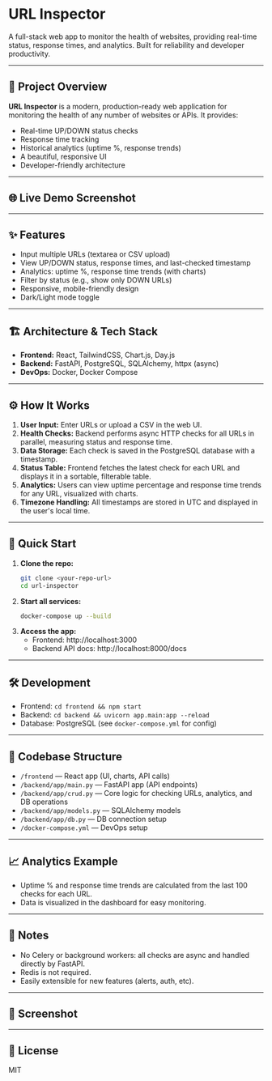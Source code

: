 # URL Inspector

A full-stack web app to monitor the health of websites, providing real-time status, response times, and analytics. Built for reliability and developer productivity.

---

## 🚀 Project Overview

**URL Inspector** is a modern, production-ready web application for monitoring the health of any number of websites or APIs. It provides:
- Real-time UP/DOWN status checks
- Response time tracking
- Historical analytics (uptime %, response trends)
- A beautiful, responsive UI
- Developer-friendly architecture

---

## 🌐 Live Demo Screenshot

<!-- Place a screenshot of the web app UI here -->

---

## ✨ Features
- Input multiple URLs (textarea or CSV upload)
- View UP/DOWN status, response times, and last-checked timestamp
- Analytics: uptime %, response time trends (with charts)
- Filter by status (e.g., show only DOWN URLs)
- Responsive, mobile-friendly design
- Dark/Light mode toggle

---

## 🏗️ Architecture & Tech Stack
- **Frontend:** React, TailwindCSS, Chart.js, Day.js
- **Backend:** FastAPI, PostgreSQL, SQLAlchemy, httpx (async)
- **DevOps:** Docker, Docker Compose

---

## ⚙️ How It Works

1. **User Input:** Enter URLs or upload a CSV in the web UI.
2. **Health Checks:** Backend performs async HTTP checks for all URLs in parallel, measuring status and response time.
3. **Data Storage:** Each check is saved in the PostgreSQL database with a timestamp.
4. **Status Table:** Frontend fetches the latest check for each URL and displays it in a sortable, filterable table.
5. **Analytics:** Users can view uptime percentage and response time trends for any URL, visualized with charts.
6. **Timezone Handling:** All timestamps are stored in UTC and displayed in the user's local time.

---

## 🏁 Quick Start

1. **Clone the repo:**
   ```bash
   git clone <your-repo-url>
   cd url-inspector
   ```
2. **Start all services:**
   ```bash
   docker-compose up --build
   ```
3. **Access the app:**
   - Frontend: http://localhost:3000
   - Backend API docs: http://localhost:8000/docs

---

## 🛠️ Development

- Frontend: `cd frontend && npm start`
- Backend: `cd backend && uvicorn app.main:app --reload`
- Database: PostgreSQL (see `docker-compose.yml` for config)

---

## 📂 Codebase Structure

- `/frontend` — React app (UI, charts, API calls)
- `/backend/app/main.py` — FastAPI app (API endpoints)
- `/backend/app/crud.py` — Core logic for checking URLs, analytics, and DB operations
- `/backend/app/models.py` — SQLAlchemy models
- `/backend/app/db.py` — DB connection setup
- `/docker-compose.yml` — DevOps setup

---

## 📈 Analytics Example

- Uptime % and response time trends are calculated from the last 100 checks for each URL.
- Data is visualized in the dashboard for easy monitoring.

---

## 📝 Notes
- No Celery or background workers: all checks are async and handled directly by FastAPI.
- Redis is not required.
- Easily extensible for new features (alerts, auth, etc).

---

## 📸 Screenshot

<!-- Add your screenshot here -->

---

## 📄 License

MIT
